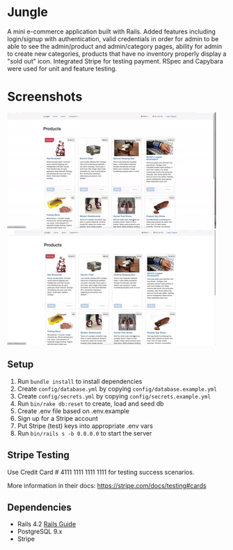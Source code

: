 # Jungle

A mini e-commerce application built with Rails. Added features including login/signup with authentication, valid credentials in order for admin to be able to see the admin/product and admin/category pages, ability for admin to create new categories, products that have no inventory properly display a "sold out" icon. Integrated Stripe for testing payment. RSpec and Capybara were used for unit and feature testing.

# Screenshots

![demo of jungle admin functionality](https://github.com/kourtneyhuget/jungle-rails/blob/master/docs/JungleAdmin.gif?raw=true)
![demo of jungle main functionality](https://github.com/kourtneyhuget/jungle-rails/blob/master/docs/JungleAnimatedGif.gif?raw=true)

## Setup

1. Run `bundle install` to install dependencies
2. Create `config/database.yml` by copying `config/database.example.yml`
3. Create `config/secrets.yml` by copying `config/secrets.example.yml`
4. Run `bin/rake db:reset` to create, load and seed db
5. Create .env file based on .env.example
6. Sign up for a Stripe account
7. Put Stripe (test) keys into appropriate .env vars
8. Run `bin/rails s -b 0.0.0.0` to start the server

## Stripe Testing

Use Credit Card # 4111 1111 1111 1111 for testing success scenarios.

More information in their docs: <https://stripe.com/docs/testing#cards>

## Dependencies

- Rails 4.2 [Rails Guide](http://guides.rubyonrails.org/v4.2/)
- PostgreSQL 9.x
- Stripe
